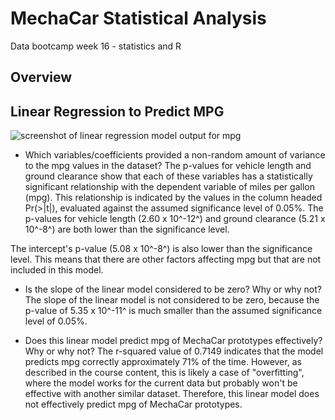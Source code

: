 # MechaCar Statistical Analysis
Data bootcamp week 16 - statistics and R

## Overview

## Linear Regression to Predict MPG
![screenshot of linear regression model output for mpg](LINK)

* Which variables/coefficients provided a non-random amount of variance to the mpg values in the dataset?
The p-values for vehicle length and ground clearance show that each of these variables has a statistically significant relationship with the dependent variable of miles per gallon (mpg). This relationship is indicated by the values in the column headed Pr(>|t|), evaluated against the assumed significance level of 0.05%. The p-values for vehicle length (2.60 x 10^-12^) and ground clearance (5.21 x 10^-8^) are both lower than the significance level.

The intercept's p-value (5.08 x 10^-8^) is also lower than the significance level. This means that there are other factors affecting mpg but that are not included in this model.

* Is the slope of the linear model considered to be zero? Why or why not?
The slope of the linear model is not considered to be zero, because the p-value of 5.35 x 10^-11^ is much smaller than the assumed significance level of 0.05%.

* Does this linear model predict mpg of MechaCar prototypes effectively? Why or why not?
The r-squared value of 0.7149 indicates that the model predicts mpg correctly approximately 71% of the time. However, as described in the course content, this is likely a case of "overfitting", where the model works for the current data but probably won't be effective with another similar dataset. Therefore, this linear model does not effectively predict mpg of MechaCar prototypes.